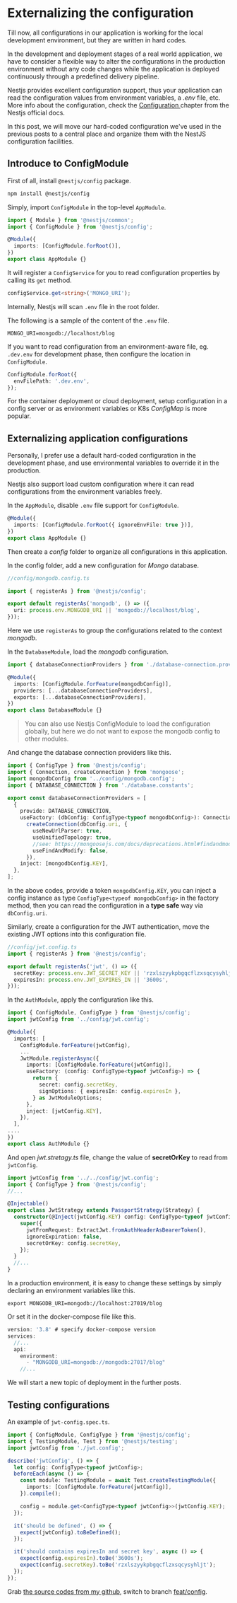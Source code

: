 # Externalizing the configuration

Till now, all configurations in our application is working for the local development environment, but they are written in hard codes.

In the development and deployment stages of a real world application, we have to consider a flexible way to alter the configurations in the production environment without any code changes while the application is deployed continuously through a predefined delivery pipeline.

Nestjs provides excellent configuration support, thus your application can read the configuration values from environment variables, a _.env_ file, etc. More info about the configuration, check the [Configuration ](https://docs.nestjs.com/techniques/configuration) chapter from the Nestjs official docs.

In this post, we will move our hard-coded configuration we've used in the previous posts to a central place and organize them with the NestJS configuration facilities.

## Introduce to ConfigModule

First of all, install `@nestjs/config` package.

```bash
npm install @nestjs/config
```

Simply, import `ConfigModule` in the top-level `AppModule`.

```typescript
import { Module } from '@nestjs/common';
import { ConfigModule } from '@nestjs/config';

@Module({
  imports: [ConfigModule.forRoot()],
})
export class AppModule {}
```

It will register a `ConfigService` for you to read configuration properties by calling its `get` method.

```typescript
configService.get<string>('MONGO_URI');
```

Internally, Nestjs will scan `.env` file in the root folder.

The following is a sample of the content of the `.env` file.

```env
MONGO_URI=mongodb://localhost/blog
```

If you want to read configuration from an environment-aware file, eg. `.dev.env` for development phase, then configure the location in `ConfigModule`.

```typescript
ConfigModule.forRoot({
  envFilePath: '.dev.env',
});
```

For the container deployment or cloud deployment, setup configuration in a config server or as environment variables or K8s _ConfigMap_ is more popular.

## Externalizing application configurations

Personally, I prefer use a default hard-coded configuration in the development phase, and use environmental variables to override it in the production.

Nestjs also support load custom configuration where it can read configurations from the environment variables freely.

In the `AppModule`, disable `.env` file support for `ConfigModule`.

```typescript
@Module({
  imports: [ConfigModule.forRoot({ ignoreEnvFile: true })],
})
export class AppModule {}
```

Then create a _config_ folder to organize all configurations in this application.

In the config folder, add a new configuration for _Mongo_ database.

```typescript
//config/mongodb.config.ts

import { registerAs } from '@nestjs/config';

export default registerAs('mongodb', () => ({
  uri: process.env.MONGODB_URI || 'mongodb://localhost/blog',
}));
```

Here we use `registerAs` to group the configurations related to the context _mongodb_.

In the `DatabaseModule`, load the _mongodb_ configuration.

```typescript
import { databaseConnectionProviders } from './database-connection.providers';

@Module({
  imports: [ConfigModule.forFeature(mongodbConfig)],
  providers: [...databaseConnectionProviders],
  exports: [...databaseConnectionProviders],
})
export class DatabaseModule {}
```

> You can also use Nestjs ConfigModule to load the configuration globally, but here we do not want to expose the mongodb config to other modules.

And change the database connection providers like this.

```typescript
import { ConfigType } from '@nestjs/config';
import { Connection, createConnection } from 'mongoose';
import mongodbConfig from '../config/mongodb.config';
import { DATABASE_CONNECTION } from './database.constants';

export const databaseConnectionProviders = [
  {
    provide: DATABASE_CONNECTION,
    useFactory: (dbConfig: ConfigType<typeof mongodbConfig>): Connection =>
      createConnection(dbConfig.uri, {
        useNewUrlParser: true,
        useUnifiedTopology: true,
        //see: https://mongoosejs.com/docs/deprecations.html#findandmodify
        useFindAndModify: false,
      }),
    inject: [mongodbConfig.KEY],
  },
];
```

In the above codes, provide a token `mongodbConfig.KEY`, you can inject a config instance as type `ConfigType<typeof mongodbConfig>` in the factory method, then you can read the configuration in a **type safe** way via `dbConfig.uri`.

Similarly, create a configuration for the JWT authentication, move the existing JWT options into this configuration file.

```typescript
//config/jwt.config.ts
import { registerAs } from '@nestjs/config';

export default registerAs('jwt', () => ({
  secretKey: process.env.JWT_SECRET_KEY || 'rzxlszyykpbgqcflzxsqcysyhljt',
  expiresIn: process.env.JWT_EXPIRES_IN || '3600s',
}));
```

In the `AuthModule`, apply the configuration like this.

```typescript
import { ConfigModule, ConfigType } from '@nestjs/config';
import jwtConfig from '../config/jwt.config';

@Module({
  imports: [
    ConfigModule.forFeature(jwtConfig),
    ...
    JwtModule.registerAsync({
      imports: [ConfigModule.forFeature(jwtConfig)],
      useFactory: (config: ConfigType<typeof jwtConfig>) => {
        return {
          secret: config.secretKey,
          signOptions: { expiresIn: config.expiresIn },
        } as JwtModuleOptions;
      },
      inject: [jwtConfig.KEY],
    }),
  ],
....
})
export class AuthModule {}
```

And open _jwt.stretagy.ts_ file, change the value of **secretOrKey** to read from `jwtConfig`.

```typescript
import jwtConfig from '../../config/jwt.config';
import { ConfigType } from '@nestjs/config';
//...

@Injectable()
export class JwtStrategy extends PassportStrategy(Strategy) {
  constructor(@Inject(jwtConfig.KEY) config: ConfigType<typeof jwtConfig>) {
    super({
      jwtFromRequest: ExtractJwt.fromAuthHeaderAsBearerToken(),
      ignoreExpiration: false,
      secretOrKey: config.secretKey,
    });
  }
  //...
}
```

In a production environment, it is easy to change these settings by simply declaring an environment variables like this.

```base
export MONGODB_URI=mongodb://localhost:27019/blog
```

Or set it in the docker-compose file like this.

```typescript
version: '3.8' # specify docker-compose version
services:
  //...
  api:
    environment:
      - "MONGODB_URI=mongodb://mongodb:27017/blog"
	//...
```

We will start a new topic of deployment in the further posts.

## Testing configurations

An example of `jwt-config.spec.ts`.

```typescript
import { ConfigModule, ConfigType } from '@nestjs/config';
import { TestingModule, Test } from '@nestjs/testing';
import jwtConfig from './jwt.config';

describe('jwtConfig', () => {
  let config: ConfigType<typeof jwtConfig>;
  beforeEach(async () => {
    const module: TestingModule = await Test.createTestingModule({
      imports: [ConfigModule.forFeature(jwtConfig)],
    }).compile();

    config = module.get<ConfigType<typeof jwtConfig>>(jwtConfig.KEY);
  });

  it('should be defined', () => {
    expect(jwtConfig).toBeDefined();
  });

  it('should contains expiresIn and secret key', async () => {
    expect(config.expiresIn).toBe('3600s');
    expect(config.secretKey).toBe('rzxlszyykpbgqcflzxsqcysyhljt');
  });
});
```

Grab [the source codes from my github](https://github.com/hantsy/nestjs-sample), switch to branch [feat/config](https://github.com/hantsy/nestjs-sample/blob/feat/config).

